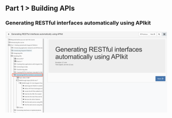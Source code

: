 ## Part 1 > Building APIs

### Generating RESTful interfaces automatically using APIkit

![Generating RESTful interfaces automatically using APIkit](APIkit_Training_Screenshot.png)